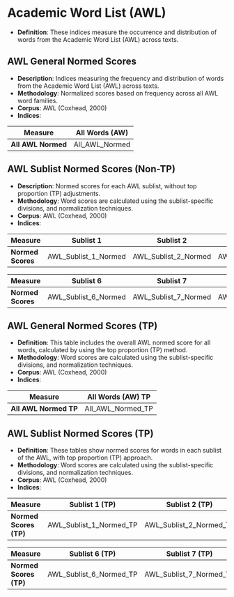 # Academic Word List (AWL)

- **Definition**: These indices measure the occurrence and distribution of words from the Academic Word List (AWL) across texts.


## AWL General Normed Scores
- **Description**: Indices measuring the frequency and distribution of words from the Academic Word List (AWL) across texts.
- **Methodology**: Normalized scores based on frequency across all AWL word families.
- **Corpus**: AWL (Coxhead, 2000)
- **Indices**:



| Measure              | All Words (AW)   |
|----------------------|------------------|
| **All AWL Normed**   | All_AWL_Normed  |

## AWL Sublist Normed Scores (Non-TP)
- **Description**: Normed scores for each AWL sublist, without top proportion (TP) adjustments.
- **Methodology**: Word scores are calculated using the sublist-specific divisions, and normalization techniques.
- **Corpus**: AWL (Coxhead, 2000)
- **Indices**:




| Measure                     | Sublist 1            | Sublist 2            | Sublist 3            | Sublist 4            | Sublist 5            |
|-----------------------------|----------------------|----------------------|----------------------|----------------------|----------------------|
| **Normed Scores**           | AWL_Sublist_1_Normed | AWL_Sublist_2_Normed | AWL_Sublist_3_Normed | AWL_Sublist_4_Normed | AWL_Sublist_5_Normed |

| Measure                     | Sublist 6            | Sublist 7            | Sublist 8            | Sublist 9            | Sublist 10           |
|-----------------------------|----------------------|----------------------|----------------------|----------------------|----------------------|
| **Normed Scores**           | AWL_Sublist_6_Normed | AWL_Sublist_7_Normed | AWL_Sublist_8_Normed | AWL_Sublist_9_Normed | AWL_Sublist_10_Normed |

## AWL General Normed Scores (TP)
- **Definition**: This table includes the overall AWL normed score for all words, calculated by using the top proportion (TP) method.
- **Methodology**: Word scores are calculated using the sublist-specific divisions, and normalization techniques.
- **Corpus**: AWL (Coxhead, 2000)
- **Indices**:


| Measure              | All Words (AW) TP   |
|----------------------|---------------------|
| **All AWL Normed TP**| All_AWL_Normed_TP  |

## AWL Sublist Normed Scores (TP)
- **Definition**: These tables show normed scores for words in each sublist of the AWL, with top proportion (TP) approach.
- **Methodology**: Word scores are calculated using the sublist-specific divisions, and normalization techniques.
- **Corpus**: AWL (Coxhead, 2000)
- **Indices**:

| Measure                     | Sublist 1 (TP)       | Sublist 2 (TP)       | Sublist 3 (TP)       | Sublist 4 (TP)       | Sublist 5 (TP)       |
|-----------------------------|----------------------|----------------------|----------------------|----------------------|----------------------|
| **Normed Scores (TP)**      | AWL_Sublist_1_Normed_TP | AWL_Sublist_2_Normed_TP | AWL_Sublist_3_Normed_TP | AWL_Sublist_4_Normed_TP | AWL_Sublist_5_Normed_TP |

| Measure                     | Sublist 6 (TP)       | Sublist 7 (TP)       | Sublist 8 (TP)       | Sublist 9 (TP)       | Sublist 10 (TP)      |
|-----------------------------|----------------------|----------------------|----------------------|----------------------|----------------------|
| **Normed Scores (TP)**      | AWL_Sublist_6_Normed_TP | AWL_Sublist_7_Normed_TP | AWL_Sublist_8_Normed_TP | AWL_Sublist_9_Normed_TP | AWL_Sublist_10_Normed_TP |

